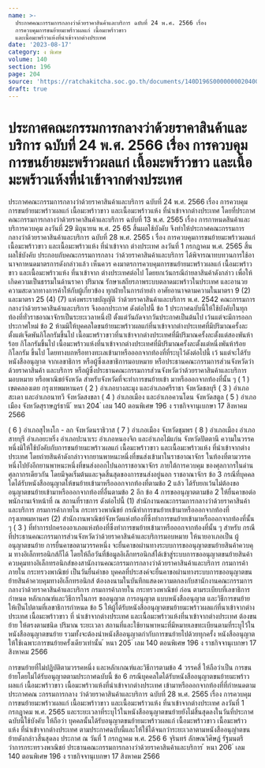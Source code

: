 ```yaml
---
name: >-
  ประกาศคณะกรรมการกลางว่าด้วยราคาสินค้าและบริการ ฉบับที่ 24 พ.ศ. 2566 เรื่อง 
  การควบคุมการขนย้ายมะพร้าวผลแก่ เนื้อมะพร้าวขาว
  และเนื้อมะพร้าวแห้งที่นำเข้าจากต่างประเทศ
date: '2023-08-17'
category: ง พิเศษ
volume: 140
section: 196
page: 204
source: 'https://ratchakitcha.soc.go.th/documents/140D196S0000000020400.pdf'
draft: true
---
```


# ประกาศคณะกรรมการกลางว่าด้วยราคาสินค้าและบริการ ฉบับที่ 24 พ.ศ. 2566 เรื่อง  การควบคุมการขนย้ายมะพร้าวผลแก่ เนื้อมะพร้าวขาว และเนื้อมะพร้าวแห้งที่นำเข้าจากต่างประเทศ

ประกาศคณะกรรมการกลางว่าด้วยราคาสินค้าและบริการ ฉบับที่ 24 พ.ศ. 2566 เรื่อง การควบคุมการขนย้ายมะพร้าวผลแก่ เนื้อมะพร้าวขาว และเนื้อมะพร้าวแห้ง ที่นำเข้าจากต่างประเทศ โดยที่ประกาศคณะกรรมการกลางว่าด้วยราคาสินค้าและบริการ ฉบับที่ 13 พ.ศ. 2565 เรื่อง การกาหนดสินค้าและบริการควบคุม ลงวันที่ 29 มิถุนายน พ.ศ. 25 65 สิ้นผลใช้บังคับ จึงทำให้ประกาศคณะกรรมการกลางว่าด้วยราคาสินค้าและบริการ ฉบับที่ 28 พ.ศ. 2565 เ รื่อง การควบคุมการขนย้ายมะพร้าวผลแก่ เนื้อมะพร้าวขาว และเนื้อมะพร้าวแห้ง ที่นำเข้าจาก ต่างประเทศ ลงวันที่ 1 กรกฎาคม พ.ศ. 2565 สิ้นผลใช้บังคับ ประกอบกับคณะกรรมการกลาง ว่าด้วยราคาสินค้าและบริการ ได้พิจารณาทบทวนการใช้อานาจกาหนดมาตรการดังกล่าวแล้ว เห็นควร คงมาตรการควบคุมการขนย้ายมะพร้าวผลแก่ เนื้อมะพร้าวขาว และเนื้อมะพร้าวแห้ง ที่นาเข้าจาก ต่างประเทศต่อไป โดยยกเว้นกรณีถ่ายลาสินค้าดังกล่าว เพื่อให้เกิดความเป็นธรรมในด้านราคา ปริมาณ รักษาเสถียรภาพระบบตลาดมะพร้าวในประเทศ และอานวยความสะดวกทางการค้าให้กับผู้เกี่ยวข้อง ทุกฝ่ายในการถ่ายลำ อาศัยอานาจตามความในมาตรา 9 (2) และมาตรา 25 (4) (7) แห่งพระราชบัญญัติ ว่าด้วยราคาสินค้าและบริการ พ.ศ. 2542 คณะกรรมการกลางว่าด้วยราคาสินค้าและบริการ จึงออกประกาศ ดังต่อไปนี้ ข้อ 1 ประกาศฉบับนี้ให้ใช้บังคับในทุกท้องที่ทั่วราชอาณาจักรเป็นระยะเวลาหนึ่งปี ตั้งแต่วันถัดจากวันประกาศเป็นต้นไป เว้นแต่จะมีการออกประกาศใหม่ ข้อ 2 ห้ามมิให้บุคคลใดขนย้ายมะพร้าวผลแก่ที่นาเข้าจากต่างประเทศที่มีปริมาณครั้งละ ตั้งแต่เจ็ดพันกิโลกรัมขึ้นไป เนื้อมะพร้าวขาวที่นาเข้าจากต่างประเทศที่มีปริมาณครั้งละตั้งแต่สองพันห้าร้อย กิโลกรัมขึ้นไป เนื้อมะพร้าวแห้งที่นาเข้าจากต่างประเทศที่มีปริมาณครั้งละตั้งแต่หนึ่งพันห้าร้อยกิโลกรัม ขึ้นไป โดยทางบกหรือทางทะเลเข้ามาหรือออกจากท้องที่ที่ระบุไว้ดังต่อไปนี้ เว้ นแต่จะได้รับหนังสืออนุญาต จากเลขาธิการ หรือผู้ซึ่งเลขาธิการมอบหมาย หรือประธานคณะกรรมการส่วนจังหวัดว่าด้วยราคาสินค้า และบริการ หรือผู้ซึ่งประธานคณะกรรมการส่วนจังหวัดว่าด้วยราคาสินค้าและบริการมอบหมาย หรือพาณิชย์จังหวัด สำหรับจังหวัดที่จะทำการขนย้ายเข้า มาหรือออกจากท้องที่นั้น ๆ ( 1 ) เขตคลองเตย กรุงเทพมหานคร ( 2 ) อำเภอบางละมุง และอำเภอศรีราชา จังหวัดชลบุรี ( 3 ) อำเภอสะเดา และอำเภอนาทวี จังหวัดสงขลา ( 4 ) อำเภอเมือง และอำเภอควนโดน จังหวัดสตูล ( 5 ) อำเภอเมือง จังหวัดสุราษฎร์ธานี ้ หนา 204 ่ เลม 140 ตอนพิเศษ 196 ง ราชกิจจานุเบกษา 17 สิงหาคม 2566

( 6 ) อำเภอสุไหงโก - ลก จังหวัดนราธิวาส ( 7 ) อำเภอเมือง จังหวัดชุมพร ( 8 ) อำเภอเมือง อำเภอสายบุรี อำเภอยะหริ่ง อำเภอปะนาเระ อำเภอหนองจิก และอำเภอไม้แก่น จังหวัดปัตตานี ความในวรรคหนึ่งมิให้ใช้บังคับกับการขนย้ายมะพร้าวผลแก่ เนื้อมะพร้าวขาว และเนื้อมะพร้าวแห้ง ที่นำเข้าจากต่างประเทศ โดยถ่ายสินค้าดังกล่าวจากยานพาหนะหนึ่งที่ขนส่งเข้ามาในราชอาณาจักร ในท้องที่ตามวรรคหนึ่งไปยังอีกยานพาหนะหนึ่งที่ขนส่งออกไปนอกราชอาณาจักร ภายใต้การควบคุม ของศุลกากรในด่านศุลกากรเดียวกัน โดยมีจุดเริ่มต้นและจุดสิ้นสุดของการขนส่งอยู่นอก ราชอาณาจักร ข้อ 3 กรณีที่บุคคลใดได้รับหนังสืออนุญาตให้ขนย้ายเข้ามาหรือออกจากท้องที่ตามข้อ 2 แล้ว ได้รับยกเว้นไม่ต้องขออนุญาตขนย้ายเข้ามาหรือออกจากท้องที่อื่นตามข้อ 2 อีก ข้อ 4 การขออนุญาตตามข้อ 2 ให้ยื่นคาขอต่อพนักงานเจ้าหน้าที่ ณ สถานที่ราชการ ดังต่อไปนี้ (1) สำนักงานคณะกรรมการกลางว่าด้วยราคาสินค้าและบริการ กรมการค้าภายใน กระทรวงพาณิชย์ กรณีทำการขนย้ายเข้ามาหรือออกจากท้องที่กรุงเทพมหานคร (2) สำนักงานพาณิชย์จังหวัดแห่งท้องที่ซึ่งทำการขนย้ายเข้ามาหรือออกจากท้องที่นั้น ๆ ( 3 ) ที่ทำการปกครองอาเภอแห่งท้องที่ซึ่งทำการขนย้ายเข้ามาหรือออกจากท้องที่นั้น ๆ สำหรับ กรณีที่ประธานคณะกรรมการส่วนจังหวัดว่าด้วยราคาสินค้าและบริการมอบหมาย ให้นายอาเภอเป็น ผู้อนุญาตขนย้าย การยื่นคาขอตามวรรคหนึ่ง จะยื่นคาขอผ่านทางระบบการขออนุญาตขนย้ายสินค้าควบคุ ม ทางอิเล็กทรอนิกส์ก็ได้ โดยให้ถือวันที่ข้อมูลอิเล็กทรอนิกส์ได้เข้าสู่ระบบการขออนุญาตขนย้ายสินค้า ควบคุมทางอิเล็กทรอนิกส์ของสานักงานคณะกรรมการกลางว่าด้วยราคาสินค้าและบริการ กรมการค้าภายใน กระทรวงพาณิชย์ เป็นวันยื่นคำขอ บุคคลที่ประสงค์จะยื่นคาขอผ่านทางระบบการขออนุญาตขนย้ายสินค้าควบคุมทางอิเล็กทรอนิกส์ ต้องลงนามในบันทึกแสดงความตกลงกับสานักงานคณะกรรมการกลางว่าด้วยราคาสินค้าและบริการ กรมการค้าภายใน กระทรวงพาณิชย์ ก่อน ตามระเบียบที่เลขาธิการกำหนด หลักเกณฑ์และวิธีการในการ ขออนุญาต การอนุญาต แบบหนังสืออนุญาต และวิธีการขนย้าย ให้เป็นไปตามที่เลขาธิการกำหนด ข้อ 5 ให้ผู้ได้รับหนังสืออนุญาตขนย้ายมะพร้าวผลแก่ที่นาเข้าจากต่างประเทศ เนื้อมะพร้าวขาว ที่ นำเข้าจากต่างประเทศ และเนื้อมะพร้าวแห้งที่นาเข้าจากต่างประเทศ ต้องขนย้าย ให้ตรงตามชนิด ปริมาณ ระยะเวลา สถานที่และใช้ยานพาหนะที่มีหมายเลขทะเบียนตามที่ระบุไว้ในหนังสืออนุญาตขนย้าย รวมทั้งจะต้องนำหนังสืออนุญาตกำกับการขนย้ายไปด้วยทุกครั้ง หนังสืออนุญาตให้ใช้เฉพาะการขนย้ายครั้งเดียวเท่านั้น ้ หนา 205 ่ เลม 140 ตอนพิเศษ 196 ง ราชกิจจานุเบกษา 17 สิงหาคม 2566

การขนย้ายที่ไม่ปฏิบัติตามวรรคหนึ่ง และหลักเกณฑ์และวิธีการตามข้อ 4 วรรคสี่ ให้ถือว่าเป็น การขนย้ายโดยไม่ได้รับอนุญาตตามประกาศฉบับนี้ ข้อ 6 กรณีบุคคลใดได้รับหนังสืออนุญาตขนย้ายมะพร้าวผลแก่ เนื้อมะพร้าวขาว เนื้อมะพร้าวแห้งที่นำเข้าจากต่างประเทศ เข้ามาหรือออกจากท้องที่ที่กำหนดตามประกาศคณ ะกรรมการกลาง ว่าด้วยราคาสินค้าและบริการ ฉบับที่ 28 พ.ศ. 2565 เรื่อง การควบคุมการขนย้ายมะพร้าวผลแก่ เนื้อมะพร้าวขาว และเนื้อมะพร้าวแห้ง ที่นาเข้าจากต่างประเทศ ลงวันที่ 1 กรกฎาคม พ.ศ. 2565 และระยะเวลาที่ระบุไว้ในหนังสืออนุญาตขนย้ายยังไม่สิ้นสุดลงในวันที่ประกาศฉบับนี้ใช้บังคับ ให้ถือว่า บุคคลนั้นได้รับอนุญาตขนย้ายมะพร้าวผลแก่ เนื้อมะพร้าวขาว เนื้อมะพร้าวแห้ง ที่นำเข้าจากต่างประเทศ ตามประกาศฉบับนี้และให้ใช้ได้จนกว่าระยะเวลาตามหนังสืออนุญำตขนย้ายดังกล่าวสิ้นสุดลง ประกาศ ณ วันที่ 1 กรกฎาคม พ.ศ. 256 6 จุรินทร์ ลักษณวิศิษฏ์ รัฐมนตรีว่าการกระทรวงพาณิชย์ ประธานคณะกรรมการกลางว่าด้วยราคาสินค้าและบริการ ้ หนา 206 ่ เลม 140 ตอนพิเศษ 196 ง ราชกิจจานุเบกษา 17 สิงหาคม 2566
